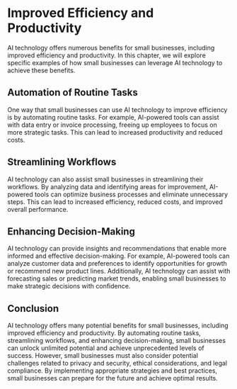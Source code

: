 Improved Efficiency and Productivity
============================================================================================

AI technology offers numerous benefits for small businesses, including improved efficiency and productivity. In this chapter, we will explore specific examples of how small businesses can leverage AI technology to achieve these benefits.

Automation of Routine Tasks
---------------------------

One way that small businesses can use AI technology to improve efficiency is by automating routine tasks. For example, AI-powered tools can assist with data entry or invoice processing, freeing up employees to focus on more strategic tasks. This can lead to increased productivity and reduced costs.

Streamlining Workflows
----------------------

AI technology can also assist small businesses in streamlining their workflows. By analyzing data and identifying areas for improvement, AI-powered tools can optimize business processes and eliminate unnecessary steps. This can lead to increased efficiency, reduced costs, and improved overall performance.

Enhancing Decision-Making
-------------------------

AI technology can provide insights and recommendations that enable more informed and effective decision-making. For example, AI-powered tools can analyze customer data and preferences to identify opportunities for growth or recommend new product lines. Additionally, AI technology can assist with forecasting sales or predicting market trends, enabling small businesses to make strategic decisions with confidence.

Conclusion
----------

AI technology offers many potential benefits for small businesses, including improved efficiency and productivity. By automating routine tasks, streamlining workflows, and enhancing decision-making, small businesses can unlock unlimited potential and achieve unprecedented levels of success. However, small businesses must also consider potential challenges related to privacy and security, ethical considerations, and legal compliance. By implementing appropriate strategies and best practices, small businesses can prepare for the future and achieve optimal results.
